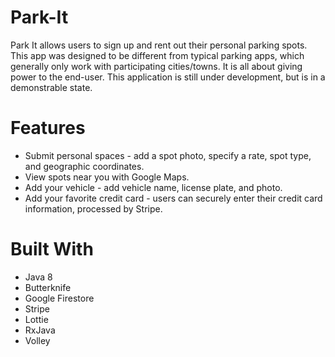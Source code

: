 # Park-It

Park It allows users to sign up and rent out their personal parking spots. This app was designed to be different from 
typical parking apps, which generally only work with participating cities/towns. It is all about giving power to the end-user.
This application is still under development, but is in a demonstrable state.

# Features
* Submit personal spaces - add a spot photo, specify a rate, spot type, and geographic coordinates.
* View spots near you with Google Maps.
* Add your vehicle - add vehicle name, license plate, and photo.
* Add your favorite credit card - users can securely enter their credit card information, processed by Stripe.

# Built With
* Java 8
* Butterknife
* Google Firestore
* Stripe
* Lottie
* RxJava
* Volley
